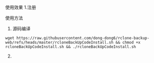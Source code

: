 使用效果
1.注册

使用方法
1. 源码编译
```
wget https://raw.githubusercontent.com/dong-dong6/rclone-backup-web/refs/heads/master/rcloneBackUpCodeInstall.sh && chmod +x rcloneBackUpCodeInstall.sh && ./rcloneBackUpCodeInstall.sh
```
2.
